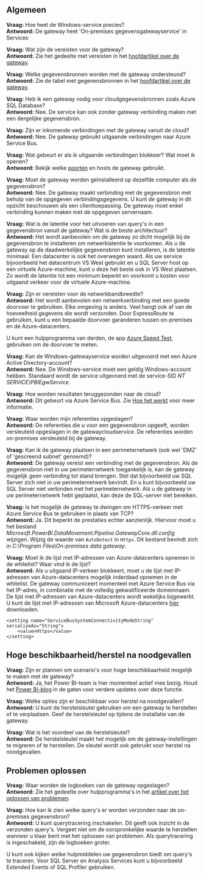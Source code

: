 ## <a name="general"></a>Algemeen
**Vraag:** Hoe heet de Windows-service precies?  
**Antwoord:** De gateway heet 'On-premises gegevensgatewayservice' in Services

**Vraag:** Wat zijn de vereisten voor de gateway?  
**Antwoord:** Zie het gedeelte met vereisten in het [hoofdartikel over de gateway](../service-gateway-onprem.md).

**Vraag:** Welke gegevensbronnen worden met de gateway ondersteund?  
**Antwoord:** Zie de tabel met gegevensbronnen in het [hoofdartikel over de gateway](../service-gateway-onprem.md).

**Vraag:** Heb ik een gateway nodig voor cloudgegevensbronnen zoals Azure SQL Database?  
**Antwoord:** Nee. De service kan ook zonder gateway verbinding maken met een dergelijke gegevensbron.

**Vraag:** Zijn er inkomende verbindingen met de gateway vanuit de cloud?  
**Antwoord:** Nee. De gateway gebruikt uitgaande verbindingen naar Azure Service Bus.

**Vraag:** Wat gebeurt er als ik uitgaande verbindingen blokkeer? Wat moet ik openen?  
**Antwoord:** Bekijk welke [poorten](../service-gateway-onprem.md#ports) en hosts de gateway gebruikt.

**Vraag:** Moet de gateway worden geïnstalleerd op dezelfde computer als de gegevensbron?  
**Antwoord:** Nee. De gateway maakt verbinding met de gegevensbron met behulp van de opgegeven verbindingsgegevens. U kunt de gateway in dit opzicht beschouwen als een clienttoepassing. De gateway moet enkel verbinding kunnen maken met de opgegeven servernaam.

**Vraag:** Wat is de latentie voor het uitvoeren van query's in een gegevensbron vanuit de gateway? Wat is de beste architectuur?  
**Antwoord:** Het wordt aanbevolen om de gateway zo dicht mogelijk bij de gegevensbron te installeren om netwerklatentie te voorkomen. Als u de gateway op de daadwerkelijke gegevensbron kunt installeren, is de latentie minimaal. Een datacenter is ook het overwegen waard. Als uw service bijvoorbeeld het datacentrum VS West gebruikt en u SQL Server host op een virtuele Azure-machine, kunt u deze het beste ook in VS West plaatsen. Zo wordt de latentie tot een minimum beperkt en voorkomt u kosten voor uitgaand verkeer voor de virtuele Azure-machine.

**Vraag:** Zijn er vereisten voor de netwerkbandbreedte?  
**Antwoord:** Het wordt aanbevolen een netwerkverbinding met een goede doorvoer te gebruiken. Elke omgeving is anders. Veel hangt ook af van de hoeveelheid gegevens die wordt verzonden. Door ExpressRoute te gebruiken, kunt u een bepaalde doorvoer garanderen tussen on-premises en de Azure-datacenters.

U kunt een hulpprogramma van derden, de app [Azure Speed Test](http://azurespeedtest.azurewebsites.net/), gebruiken om de doorvoer te meten.

**Vraag:** Kan de Windows-gatewayservice worden uitgevoerd met een Azure Active Directory-account?  
**Antwoord:** Nee. De Windows-service moet een geldig Windows-account hebben. Standaard wordt de service uitgevoerd met de service-SID *NT SERVICE\PBIEgwService*.

**Vraag:** Hoe worden resultaten teruggezonden naar de cloud?  
**Antwoord:** Dit gebeurt via Azure Service Bus. Zie [Hoe het werkt](../service-gateway-onprem.md#how-the-gateway-works) voor meer informatie.

**Vraag:** Waar worden mijn referenties opgeslagen?  
**Antwoord:** De referenties die u voor een gegevensbron opgeeft, worden versleuteld opgeslagen in de gatewaycloudservice. De referenties worden on-premises versleuteld bij de gateway.

**Vraag:** Kan ik de gateway plaatsen in een perimeternetwerk (ook wel 'DMZ' of 'gescreend subnet' genoemd)?  
**Antwoord:** De gateway vereist een verbinding met de gegevensbron. Als de gegevensbron niet in uw perimeternetwerk toegankelijk is, kan de gateway mogelijk geen verbinding tot stand brengen. Stel dat bijvoorbeeld uw SQL Server zich niet in uw perimeternetwerk bevindt. En u kunt bijvoorbeeld uw SQL Server niet verbinden met het perimeternetwerk. Als u de gateway in uw perimeternetwerk hebt geplaatst, kan deze de SQL-server niet bereiken.

**Vraag:** Is het mogelijk de gateway te dwingen om HTTPS-verkeer met Azure Service Bus te gebruiken in plaats van TCP?  
**Antwoord:** Ja. Dit beperkt de prestaties echter aanzienlijk. Hiervoor moet u het bestand *Microsoft.PowerBI.DataMovement.Pipeline.GatewayCore.dll.config* wijzigen. Wijzig de waarde van `AutoDetect` in `Https`. Dit bestand bevindt zich in *C:\Program Files\On-premises data gateway*.

**Vraag:** Moet ik de lijst met IP-adressen van Azure-datacenters opnemen in de whitelist? Waar vind ik de lijst?  
**Antwoord:** Als u uitgaand IP-verkeer blokkeert, moet u de lijst met IP-adressen van Azure-datacenters mogelijk inderdaad opnemen in de whitelist. De gateway communiceert momenteel met Azure Service Bus via het IP-adres, in combinatie met de volledig gekwalificeerde domeinnaam. De lijst met IP-adressen van Azure-datacenters wordt wekelijks bijgewerkt. U kunt de lijst met IP-adressen van Microsoft Azure-datacenters [hier](https://www.microsoft.com/download/details.aspx?id=41653) downloaden.

```
<setting name="ServiceBusSystemConnectivityModeString" serializeAs="String">
    <value>Https</value>
</setting>
```

## <a name="high-availabilitydisaster-recovery"></a>Hoge beschikbaarheid/herstel na noodgevallen
**Vraag:** Zijn er plannen om scenario's voor hoge beschikbaarheid mogelijk te maken met de gateway?  
**Antwoord:** Ja, het Power BI-team is hier momenteel actief mee bezig. Houd het [Power BI-blog](https://powerbi.microsoft.com/blog/) in de gaten voor verdere updates over deze functie.

**Vraag:** Welke opties zijn er beschikbaar voor herstel na noodgevallen?  
**Antwoord:** U kunt de herstelsleutel gebruiken om een gateway te herstellen of te verplaatsen. Geef de herstelsleutel op tijdens de installatie van de gateway.

**Vraag:** Wat is het voordeel van de herstelsleutel?  
**Antwoord:** De herstelsleutel maakt het mogelijk om de gateway-instellingen te migreren of te herstellen. De sleutel wordt ook gebruikt voor herstel na noodgevallen.

## <a name="troubleshooting"></a>Problemen oplossen
**Vraag:** Waar worden de logboeken van de gateway opgeslagen?  
**Antwoord:** Zie het gedeelte over hulpprogramma's in het [artikel over het oplossen van problemen](../service-gateway-onprem-tshoot.md#tools-for-troubleshooting).

**Vraag:** Hoe kan ik zien welke query's er worden verzonden naar de on-premises gegevensbron?  
**Antwoord:** U kunt querytracering inschakelen.  Dit geeft ook inzicht in de verzonden query's. Vergeet niet om de oorspronkelijke waarde te herstellen wanneer u klaar bent met het oplossen van problemen. Als querytracering is ingeschakeld, zijn de logboeken groter.

U kunt ook kijken welke hulpmiddelen uw gegevensbron biedt om query's te traceren. Voor SQL Server en Analysis Services kunt u bijvoorbeeld Extended Events of SQL Profiler gebruiken.

